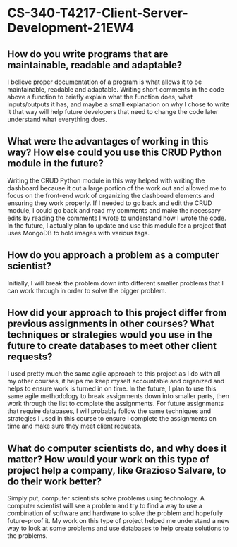 # CS-340-T4217-Client-Server-Development-21EW4

## How do you write programs that are maintainable, readable and adaptable? 
I believe proper documentation of a program is what allows it to be maintainable, readable and adaptable. Writing short comments in the code above a function to briefly explain what the function does, what inputs/outputs it has, and maybe a small explanation on why I chose to write it that way will help future developers that need to change the code later understand what everything does. 
## What were the advantages of working in this way? How else could you use this CRUD Python module in the future?
Writing the CRUD Python module in this way helped with writing the dashboard because it cut a large portion of the work out and allowed me to focus on the front-end work of organizing the dashboard elements and ensuring they work properly. If I needed to go back and edit the CRUD module, I could go back and read my comments and make the necessary edits by reading the comments I wrote to understand how I wrote the code. In the future, I actually plan to update and use this module for a project that uses MongoDB to hold images with various tags. 
## How do you approach a problem as a computer scientist? 
Initially, I will break the problem down into different smaller problems that I can work through in order to solve the bigger problem. 
## How did your approach to this project differ from previous assignments in other courses? What techniques or strategies would you use in the future to create databases to meet other client requests?
I used pretty much the same agile approach to this project as I do with all my other courses, it helps me keep myself accountable and organized and helps to ensure work is turned in on time. In the future, I plan to use this same agile methodology to break assignments down into smaller parts, then work through the list to complete the assignments. For future assignments that require databases, I will probably follow the same techniques and strategies I used in this course to ensure I complete the assignments on time and make sure they meet client requests. 
## What do computer scientists do, and why does it matter? How would your work on this type of project help a company, like Grazioso Salvare, to do their work better?
Simply put, computer scientists solve problems using technology. A computer scientist will see a problem and try to find a way to use a combination of software and hardware to solve the problem and hopefully future-proof it. My work on this type of project helped me understand a new way to look at some problems and use databases to help create solutions to the problems. 
